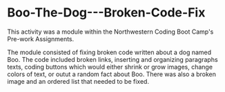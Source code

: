# Boo-The-Dog---Broken-Code-Fix

This activity was a module within the Northwestern Coding Boot Camp's Pre-work Assignments.  

The module consisted of fixing broken code written about a dog named Boo.  The code included broken links, inserting and organizing paragraphs texts, coding buttons which would either shrink or grow images, change colors of text, or outut a random fact about Boo. There was also a broken image and an ordered list that needed to be fixed. 
